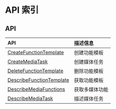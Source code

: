# API 索引

## API

| API | 描述信息 |
|:---|:---|
|[CreateFunctionTemplate](api/udi-api/create_function_template)|创建功能模板|
|[CreateMediaTask](api/udi-api/create_media_task)|创建媒体任务|
|[DeleteFunctionTemplate](api/udi-api/delete_function_template)|删除功能模板|
|[DescribeFunctionTemplate](api/udi-api/describe_function_template)|获取功能模板|
|[DescribeMediaFunctions](api/udi-api/describe_media_functions)|获取多媒体功能|
|[DescribeMediaTask](api/udi-api/describe_media_task)|描述媒体任务|
